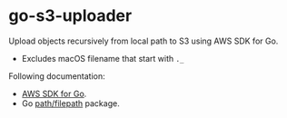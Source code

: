 # go-s3-uploader
Upload objects recursively from local path to S3 using AWS SDK for Go. <br>
- Excludes macOS filename that start with `._`

Following documentation:
* [AWS SDK for Go](https://aws.github.io/aws-sdk-go-v2/docs/sdk-utilities/s3/).
* Go [path/filepath](https://pkg.go.dev/path/filepath) package.
